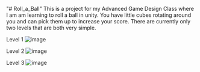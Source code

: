 "# Roll_a_Ball" 
This is a project for my Advanced Game Design Class where I am am learning to roll a ball in unity. You have little cubes rotating 
around you and can pick them up to increase your score. There are currently only two levels that are both very simple.

Level 1
![image](https://user-images.githubusercontent.com/44308078/152376326-95e56a6f-6aab-4883-a95f-87d5d6475642.png)

Level 2
![image](https://user-images.githubusercontent.com/44308078/152376381-d506ffc4-7131-48b6-94eb-babb85098533.png)

Level 3
![image](https://user-images.githubusercontent.com/44308078/152376252-e36423b7-c5f7-4317-ade8-940723771dfc.png)
